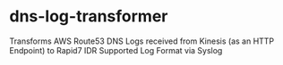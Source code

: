 # dns-log-transformer
Transforms AWS Route53 DNS Logs received from Kinesis (as an HTTP Endpoint) to Rapid7 IDR Supported Log Format via Syslog
